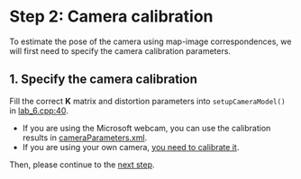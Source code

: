 # Step 2: Camera calibration
To estimate the pose of the camera using map-image correspondences, we will first need to specify the camera calibration parameters.

## 1. Specify the camera calibration
Fill the correct **K** matrix and distortion parameters into `setupCameraModel()` in [lab_6.cpp:40](https://github.com/tek5030/lab_06/blob/master/lab_6.cpp#L40).

- If you are using the Microsoft webcam, you can use the calibration results in [cameraParameters.xml](https://github.com/tek5030/lab_06/blob/master/cameraParameters.xml).
- If you are using your own camera, [you need to calibrate it](https://docs.opencv.org/4.0.1/d7/d21/tutorial_interactive_calibration.html).

Then, please continue to the [next step](3-implement-homography-based-pose-estimation.md).